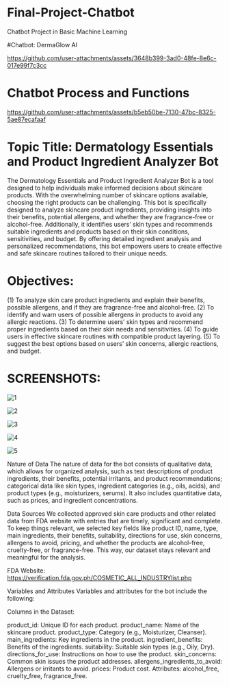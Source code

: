# Final-Project-Chatbot
Chatbot Project in Basic Machine Learning

#Chatbot: DermaGlow AI



https://github.com/user-attachments/assets/3648b399-3ad0-48fe-8e6c-017e99f7c3cc




# Chatbot Process and Functions

https://github.com/user-attachments/assets/b5eb50be-7130-47bc-8325-5ae87ecafaaf



# Topic Title: Dermatology Essentials and Product Ingredient Analyzer Bot

The Dermatology Essentials and Product Ingredient Analyzer Bot is a tool designed to help individuals make informed decisions about skincare products. With the overwhelming number of skincare options available, choosing the right products can be challenging. This bot is specifically designed to analyze skincare product ingredients, providing insights into their benefits, potential allergens, and whether they are fragrance-free or alcohol-free. Additionally, it identifies users’ skin types and recommends suitable ingredients and products based on their skin conditions, sensitivities, and budget. By offering detailed ingredient analysis and personalized recommendations, this bot empowers users to create effective and safe skincare routines tailored to their unique needs.

# Objectives: 

(1) To analyze skin care product ingredients and explain their benefits, possible allergens, and if they are fragrance-free and alcohol-free. (2) To identify and warn users of possible allergens in products to avoid any allergic reactions. (3) To determine users’ skin types and recommend proper ingredients based on their skin needs and sensitivities. (4) To guide users in effective skincare routines with compatible product layering. (5) To suggest the best options based on users’ skin concerns, allergic reactions, and budget.

# SCREENSHOTS:

![1](https://github.com/user-attachments/assets/0c7eb46e-efeb-4324-aa3b-65f0d82af016)


![2](https://github.com/user-attachments/assets/0f17825a-8d00-4d4f-aa4f-8d6f5c307e80)


![3](https://github.com/user-attachments/assets/0dac6a0c-bdfa-42e8-9393-89eca5a19591)


![4](https://github.com/user-attachments/assets/3d945d29-a82f-43be-aff7-85343fbd3789)


![5](https://github.com/user-attachments/assets/1a7ac328-4616-479f-baa1-0c50f13bcc7b)


Nature of Data
The nature of data for the bot consists of qualitative data, which allows for organized analysis, such as text descriptions of product ingredients, their benefits, potential irritants, and product recommendations; categorical data like skin types, ingredient categories (e.g., oils, acids), and product types (e.g., moisturizers, serums). It also includes quantitative data, such as prices, and ingredient concentrations.

Data Sources
We collected approved skin care products and other related data from FDA website with entries that are timely, significant and complete. To keep things relevant, we selected key fields like product ID, name, type, main ingredients, their benefits, suitability, directions for use, skin concerns, allergens to avoid, pricing, and whether the products are alcohol-free, cruelty-free, or fragrance-free. This way, our dataset stays relevant and meaningful for the analysis.

FDA Website: https://verification.fda.gov.ph/COSMETIC_ALL_INDUSTRYlist.php

Variables and Attributes 
Variables and attributes for the bot include the following:

Columns in the Dataset:

product_id: Unique ID for each product. 
product_name: Name of the skincare product.
product_type: Category (e.g., Moisturizer, Cleanser).
main_ingredients: Key ingredients in the product.
ingredient_benefits: Benefits of the ingredients.
suitability: Suitable skin types (e.g., Oily, Dry).
directions_for_use: Instructions on how to use the product.
skin_concerns: Common skin issues the product addresses.
allergens_ingredients_to_avoid: Allergens or irritants to avoid.
prices: Product cost.
Attributes: alcohol_free, cruelty_free, fragrance_free.











